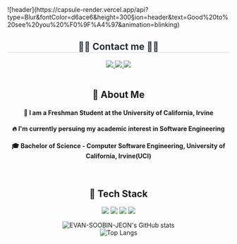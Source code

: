 <div>
  <!--Header-->
  ![header](https://capsule-render.vercel.app/api?type=Blur&fontColor=d6ace6&height=300&section=header&text=Good%20to%20see%20you%20%F0%9F%A4%97&animation=blinking)
  

</div>
<div align= "center">
    <h2 style="border-bottom: 1px solid #d8dee4; color: #282d33;"> 🧑‍💻 Contact me 🧑‍💻 </h2>
    <div align= "center">
      <a href=https://www.instagram.com/evan_escn> <img src="https://img.shields.io/badge/Instagram-E4405F?style=for-the-badge&logo=Instagram&logoColor=white&link=https://www.instagram.com/evan_escn"> </a>
      <a href=mailto:ejeon2@uci.edu> <img src="https://img.shields.io/badge/Gmail-EA4335?style=for-the-badge&logo=Gmail&logoColor=white&link=mailto:ejeon2@uci.edu"> </a>
      <a href=https://www.linkedin.com/in/soobin-jeon-28070a2bb/> <img src="https://img.shields.io/badge/-LinkedIn-blue?style=flat-square&logo=Linkedin&logoColor=white&link=https://www.linkedin.com/in/soobin-jeon-28070a2bb/"> </a>

</div><br>
  <!--Body-->
  
  ## 👀 About Me
  #### :raising_hand: I am a Freshman Student at the University of California, Irvine<br/>
  #### :fire: I'm currently persuing my academic interest in Software Engineering<br/>
  #### :mortar_board: Bachelor of Science - Computer Software Engineering, University of California, Irvine(UCI)
  <br/>
  
  ## 🧱 Tech Stack
  <!--Python-->
  <img src="https://img.shields.io/badge/Python-3776AB?style=flat-square&logo=Python&logoColor=white"/>
  <!--JavaScript-->
  <img src="https://img.shields.io/badge/JavaScript-F7DF1E?style=flat-square&logo=JavaScript&logoColor=white"/>
  <!--HTML5-->
  <img src="https://img.shields.io/badge/HTML5-E34F26?style=flat-square&logo=HTML5&logoColor=white"/>
  <!--CSS-->
  <img src="https://img.shields.io/badge/CSS3-1572B6?style=flat-square&logo=CSS3&logoColor=white"/>
  <br/>

  ![EVAN-SOOBIN-JEON's GitHub stats](https://github-readme-stats.vercel.app/api?username=evanjeon-hub&theme=radical)
  <br/>
  ![Top Langs](https://github-readme-stats.vercel.app/api/top-langs/?username=evanjeon-hub&size_weight=0.5&count_weight=0.5)

 </div>

<!--
**EvanJeon-hub/EvanJeon-hub** is a ✨ _special_ ✨ repository because its `README.md` (this file) appears on your GitHub profile.
